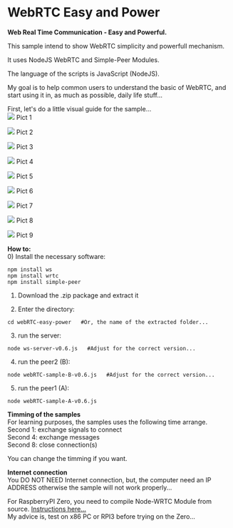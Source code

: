 # WebRTC Easy and Power
**Web Real Time Communication - Easy and Powerful.**  
  
This sample intend to show WebRTC simplicity and powerfull mechanism.  
  
It uses NodeJS WebRTC and Simple-Peer Modules.  
  
The language of the scripts is JavaScript (NodeJS).  
  
My goal is to help common users to understand the basic of WebRTC, and start using it in, as much as possible, daily life stuff...  
  
  
First, let's do a little visual guide for the sample...  
![](img/webrtc-easy-power-001.png)
Pict 1  
  
![](img/webrtc-easy-power-002.png)
Pict 2  
  
![](img/webrtc-easy-power-003.png)
Pict 3  
  
![](img/webrtc-easy-power-004.png)
Pict 4  
  
![](img/webrtc-easy-power-005.png)
Pict 5  
  
![](img/webrtc-easy-power-006.png)
Pict 6  
  
![](img/webrtc-easy-power-007.png)
Pict 7  
  
![](img/webrtc-easy-power-008.png)
Pict 8  
  
![](img/webrtc-easy-power-009.png)
Pict 9  
  

**How to:**  
0) Install the necessary software:  
```
npm install ws
npm install wrtc
npm install simple-peer
```
   
1) Download the .zip package and extract it  
  
2) Enter the directory:  
```
cd webRTC-easy-power   #Or, the name of the extracted folder...
```
  
3) run the server:  
```
node ws-server-v0.6.js   #Adjust for the correct version...
```
  
4) run the peer2 (B):  
```
node webRTC-sample-B-v0.6.js   #Adjust for the correct version...
```
  
5) run the peer1 (A):  
```
node webRTC-sample-A-v0.6.js
```
  
  
**Timming of the samples**  
For learning purposes, the samples uses the following time arrange.  
Second 1: exchange signals to connect  
Second 4: exchange messages  
Second 8: close connection(s)  
  
You can change the timming if you want.  
  
**Internet connection**  
You DO NOT NEED Internet connection, but, the computer need an IP ADDRESS otherwise the sample will not work properly...  
  
  
  
For RaspberryPI Zero, you need to compile Node-WRTC Module from source. [Instructions here...](https://github.com/t2age/webrtc-armv6)  
My advice is, test on x86 PC or RPI3 before trying on the Zero...  
    
  
